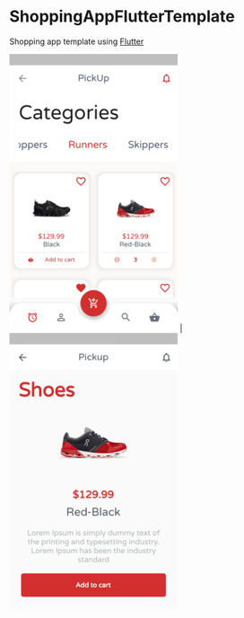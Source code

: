 # ShoppingAppFlutterTemplate
Shopping app template using [Flutter](https://flutter.dev)



<img src="https://github.com/emadghasempour/ShoppingAppFlutterTemplate/blob/master/screenshots/main.png" width="300"> | <img src="https://github.com/emadghasempour/ShoppingAppFlutterTemplate/blob/master/screenshots/details.png" width="300">

